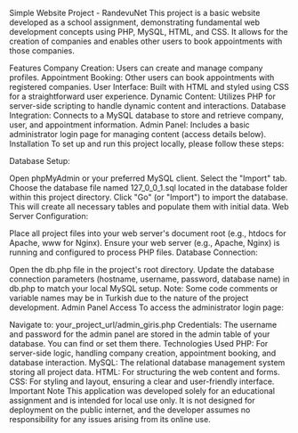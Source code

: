 Simple Website Project - RandevuNet
This project is a basic website developed as a school assignment, demonstrating fundamental web development concepts using PHP, MySQL, HTML, and CSS. It allows for the creation of companies and enables other users to book appointments with those companies.

Features
Company Creation: Users can create and manage company profiles.
Appointment Booking: Other users can book appointments with registered companies.
User Interface: Built with HTML and styled using CSS for a straightforward user experience.
Dynamic Content: Utilizes PHP for server-side scripting to handle dynamic content and interactions.
Database Integration: Connects to a MySQL database to store and retrieve company, user, and appointment information.
Admin Panel: Includes a basic administrator login page for managing content (access details below).
Installation
To set up and run this project locally, please follow these steps:

Database Setup:

Open phpMyAdmin or your preferred MySQL client.
Select the "Import" tab.
Choose the database file named 127_0_0_1.sql located in the database folder within this project directory.
Click "Go" (or "Import") to import the database. This will create all necessary tables and populate them with initial data.
Web Server Configuration:

Place all project files into your web server's document root (e.g., htdocs for Apache, www for Nginx).
Ensure your web server (e.g., Apache, Nginx) is running and configured to process PHP files.
Database Connection:

Open the db.php file in the project's root directory.
Update the database connection parameters (hostname, username, password, database name) in db.php to match your local MySQL setup.
Note: Some code comments or variable names may be in Turkish due to the nature of the project development.
Admin Panel Access
To access the administrator login page:

Navigate to: your_project_url/admin_giris.php
Credentials: The username and password for the admin panel are stored in the admin table of your database. You can find or set them there.
Technologies Used
PHP: For server-side logic, handling company creation, appointment booking, and database interaction.
MySQL: The relational database management system storing all project data.
HTML: For structuring the web content and forms.
CSS: For styling and layout, ensuring a clear and user-friendly interface.
Important Note
This application was developed solely for an educational assignment and is intended for local use only. It is not designed for deployment on the public internet, and the developer assumes no responsibility for any issues arising from its online use.
